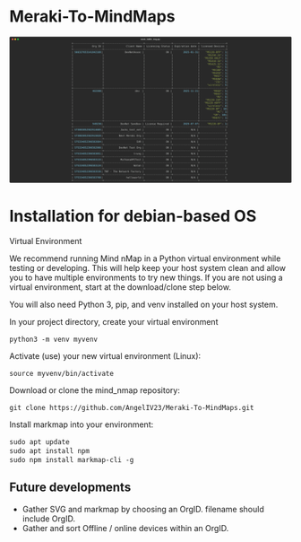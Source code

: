 # Meraki-To-MindMaps

![Script Result](images/table.svg)

# Installation for debian-based OS
Virtual Environment

We recommend running Mind nMap in a Python virtual environment while testing or developing. This will help keep your host system clean and allow you to have multiple environments to try new things. If you are not using a virtual environment, start at the download/clone step below.

You will also need Python 3, pip, and venv installed on your host system.

In your project directory, create your virtual environment
``` console
python3 -m venv myvenv
```
Activate (use) your new virtual environment (Linux):
``` console
source myvenv/bin/activate
```
Download or clone the mind_nmap repository:

``` console
git clone https://github.com/AngelIV23/Meraki-To-MindMaps.git
```

Install markmap into your environment:
``` console
sudo apt update
sudo apt install npm
sudo npm install markmap-cli -g
```


## Future developments
 - Gather SVG and markmap by choosing an OrgID. filename should include OrgID.
 - Gather and sort Offline / online devices within an OrgID.
